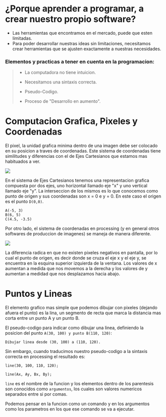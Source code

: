 # ¿Porque aprender a programar, a crear nuestro propio software?

* Las herramientas que encontramos en el mercado, puede que esten limitadas.
* Para poder desarrollar nuestras ideas sin limitaciones, necesitamos crear herramientas que se ajusten exactamente a nuestras necesidades.

### Elementos y practicas a tener en cuenta en la programacion:

> * La computadora no tiene intuicion.
>
> * Necesitamos una sintaxis correcta.
>
> * Pseudo-Codigo.
>
> * Proceso de "Desarrollo en aumento".

# Computacion Grafica, Pixeles y Coordenadas

El pixel, la unidad grafica minima dentro de una imagen debe ser colocado en su posicion a traves de coordenadas. Este sistema de coordenadas tiene similitudes y diferencias con el de Ejes Cartesianos que estamos mas habituados a ver.

![](http://4.bp.blogspot.com/-I3Cv5MXxni4/UEPdwzQPFPI/AAAAAAAAAAw/_OD6DbV-yWo/s1600/SISTEMA+DE+COORDENADAS+LINEAS+Y+RECTANGULARES+1.png)

En el sistema de Ejes Cartesianos tenemos una representacion grafica compuesta por dos ejes, uno horizontal llamado eje "x" y uno vertical llamado eje "y". La interseccion de los mismos es lo que conocemos como punto de origen y sus coordenadas son x = 0 e y = 0. En este caso el origen es el punto `D(0,0)`.

```
A(-5, 3)
B(6, 5)
C(4.5, -3.5)
```

Por otro lado, el sistema de coordenadas en processing \(y en general otros softwares de produccion de imagenes\) se maneja de manera diferente.

![](http://www.mywonderland.es/curso_js/images/processing/ejes.png)

La diferencia radica en que no existen pixeles negativos en pantalla, por lo cual el punto de origen, es decir donde se cruza el eje x y el eje y, se encuentra en la esquina superior izquierda de la ventana. Los valores de x aumentan a medida que nos movemos a la derecha y los valores de y aumentan a medidad que nos desplazamos hacia abajo.

# Puntos y Lineas

El elemento grafico mas simple que podemos dibujar con pixeles \(dejando afuera el punto\) es la lina, un segmento de recta que marca la distancia mas corta entre un punto A y un punto B.

El pseudo-codigo para indicar como dibujar una linea, definiendo la posicion del punto `A(30, 100) y punto B(110, 120)`:

```
Dibujar linea desde (30, 100) a (110, 120).
```

Sin embargo, cuando traducimos nuestro pseudo-codigo a la sintaxis correcta en processing el resultado es:

```
line(30, 100, 110, 120);
```

```
line(Ax, Ay, Bx, By);
```

`line` es el nombre de la funcion y los elementos dentro de los parentesis son conocidos como `argumentos`, los cuales son valores numericos separados entre si por comas.

Podemos pensar en la funcion como un comando y en los argumentos como los parametros en los que ese comando se va a ejecutar.

